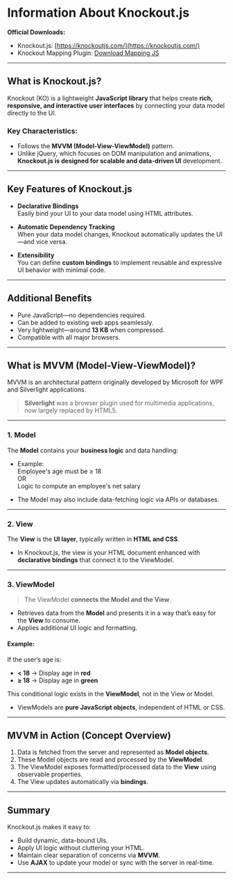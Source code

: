 # Information About Knockout.js

**Official Downloads:**
- Knockout.js: [https://knockoutjs.com/](https://knockoutjs.com/)
- Knockout Mapping Plugin: [Download Mapping JS](https://raw.githubusercontent.com/SteveSanderson/knockout.mapping/master/build/output/knockout.mapping-latest.js)

---

## What is Knockout.js?

Knockout (KO) is a lightweight **JavaScript library** that helps create **rich, responsive, and interactive user interfaces** by connecting your data model directly to the UI.

### Key Characteristics:
- Follows the **MVVM (Model-View-ViewModel)** pattern.
- Unlike jQuery, which focuses on DOM manipulation and animations, **Knockout.js is designed for scalable and data-driven UI** development.

---

## Key Features of Knockout.js

- **Declarative Bindings**  
  Easily bind your UI to your data model using HTML attributes.
  
- **Automatic Dependency Tracking**  
  When your data model changes, Knockout automatically updates the UI—and vice versa.

- **Extensibility**  
  You can define **custom bindings** to implement reusable and expressive UI behavior with minimal code.

---

## Additional Benefits

- Pure JavaScript—no dependencies required.
- Can be added to existing web apps seamlessly.
- Very lightweight—around **13 KB** when compressed.
- Compatible with all major browsers.

---

## What is MVVM (Model-View-ViewModel)?

MVVM is an architectural pattern originally developed by Microsoft for WPF and Silverlight applications.

> **Silverlight** was a browser plugin used for multimedia applications, now largely replaced by HTML5.

---

### 1. Model
The **Model** contains your **business logic** and data handling:

- Example:  
  Employee's age must be ≥ 18  
  OR  
  Logic to compute an employee's net salary

- The Model may also include data-fetching logic via APIs or databases.

---

### 2. View
The **View** is the **UI layer**, typically written in **HTML and CSS**.

- In Knockout.js, the view is your HTML document enhanced with **declarative bindings** that connect it to the ViewModel.

---

### 3. ViewModel

> The ViewModel **connects the Model and the View**.

- Retrieves data from the **Model** and presents it in a way that’s easy for the **View** to consume.
- Applies additional UI logic and formatting.

#### Example:
If the user’s age is:
- **< 18** → Display age in **red**
- **≥ 18** → Display age in **green**

This conditional logic exists in the **ViewModel**, not in the View or Model.

- ViewModels are **pure JavaScript objects**, independent of HTML or CSS.

---

## MVVM in Action (Concept Overview)

1. Data is fetched from the server and represented as **Model objects**.
2. These Model objects are read and processed by the **ViewModel**.
3. The ViewModel exposes formatted/processed data to the **View** using observable properties.
4. The View updates automatically via **bindings**.

---

## Summary

Knockout.js makes it easy to:
- Build dynamic, data-bound UIs.
- Apply UI logic without cluttering your HTML.
- Maintain clear separation of concerns via **MVVM**.
- Use **AJAX** to update your model or sync with the server in real-time.

--- 
